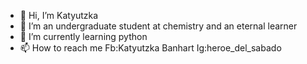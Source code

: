 - 👋 Hi, I’m Katyutzka
- 👀 I’m an undergraduate student at chemistry and an eternal learner 
- 🌱 I’m currently learning python
- 📫 How to reach me Fb:Katyutzka Banhart Ig:heroe_del_sabado

<!---
Katyutzkaplur/Katyutzkaplur is a ✨ special ✨ repository because its `README.md` (this file) appears on your GitHub profile.
You can click the Preview link to take a look at your changes.
--->
